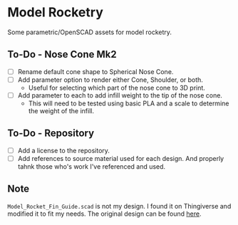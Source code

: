 # Model Rocketry
Some parametric/OpenSCAD assets for model rocketry.

## To-Do - Nose Cone Mk2
- [ ] Rename default cone shape to Spherical Nose Cone.
- [ ] Add parameter option to render either Cone, Shoulder, or both.
  - Useful for selecting which part of the nose cone to 3D print.
- [ ] Add parameter to each to add infill weight to the tip of the nose cone.
  - This will need to be tested using basic PLA and a scale to determine the weight of the infill.

## To-Do - Repository
- [ ] Add a license to the repository.
- [ ] Add references to source material used for each design. And properly tahnk those who's work I've referenced and used.

## Note
`Model_Rocket_Fin_Guide.scad` is not my design. I found it on Thingiverse and modified it to fit my needs. The original design can be found [here](https://www.thingiverse.com/thing:4292667).